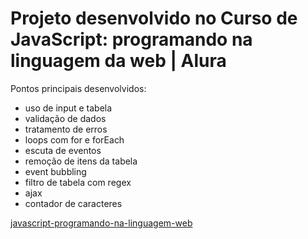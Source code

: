 # Projeto desenvolvido no Curso de JavaScript: programando na linguagem da web | Alura

Pontos principais desenvolvidos:
- uso de input e tabela
- validação de dados
- tratamento de erros
- loops com for e forEach
- escuta de eventos
- remoção de itens da tabela
- event bubbling
- filtro de tabela com regex
- ajax
- contador de caracteres

[javascript-programando-na-linguagem-web](https://cursos.alura.com.br/course/javascript-programando-na-linguagem-web)
